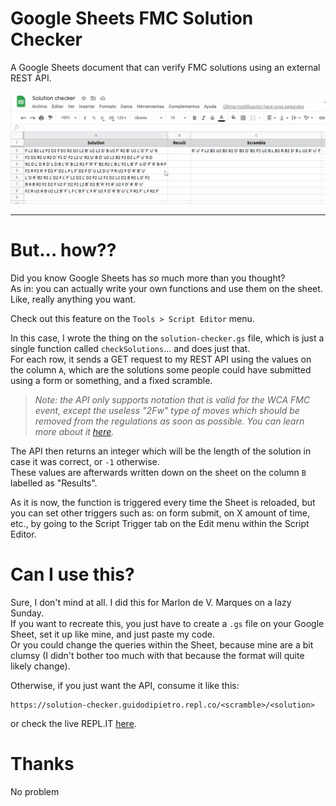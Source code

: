 # Google Sheets FMC Solution Checker
A Google Sheets document that can verify FMC solutions using an external REST API.

<img src="solution-checker.gif">

---

# But... how??

Did you know Google Sheets has *so* much more than you thought?  
As in: you can actually write your own functions and use them on the sheet. Like, really anything you want.

Check out this feature on the `Tools > Script Editor` menu.

In this case, I wrote the thing on the `solution-checker.gs` file, which is just a single function called `checkSolutions`... and does just that.  
For each row, it sends a GET request to my REST API using the values on the column `A`, which are the solutions some people could have submitted using a form or something, and a fixed scramble.

> *Note: the API only supports notation that is valid for the WCA FMC event, except the useless "2Fw" type of moves which should be removed from the regulations as soon as possible. You can learn more about it [here](https://www.worldcubeassociation.org/regulations/#12a).*

The API then returns an integer which will be the length of the solution in case it was correct, or `-1` otherwise.  
These values are afterwards written down on the sheet on the column `B` labelled as "Results".

As it is now, the function is triggered every time the Sheet is reloaded, but you can set other triggers such as: on form submit, on X amount of time, etc., by going to the Script Trigger tab on the Edit menu within the Script Editor.

# Can I use this?

Sure, I don't mind at all. I did this for Marlon de V. Marques on a lazy Sunday.  
If you want to recreate this, you just have to create a `.gs` file on your Google Sheet, set it up like mine, and just paste my code.  
Or you could change the queries within the Sheet, because mine are a bit clumsy (I didn't bother too much with that because the format will quite likely change).

Otherwise, if you just want the API, consume it like this:

```
https://solution-checker.guidodipietro.repl.co/<scramble>/<solution>
```

or check the live REPL.IT [here](https://repl.it/@GuidoDipietro/solution-checker).

# Thanks

No problem
